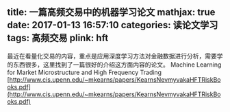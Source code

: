 title: 一篇高频交易中的机器学习论文
mathjax: true
date: 2017-01-13 16:57:10
categories: 读论文学习
tags: 高频交易
plink: hft
---

最近在看量化交易的内容，重点是应用深度学习方法对金融数据进行分析，需要学的东西很多，这里找到了一篇很好的介绍这方面内容的论文。
Machine Learning for Market Microstructure and High Frequency Trading [http://www.cis.upenn.edu/~mkearns/papers/KearnsNevmyvakaHFTRiskBooks.pdf](http://www.cis.upenn.edu/~mkearns/papers/KearnsNevmyvakaHFTRiskBooks.pdf)
